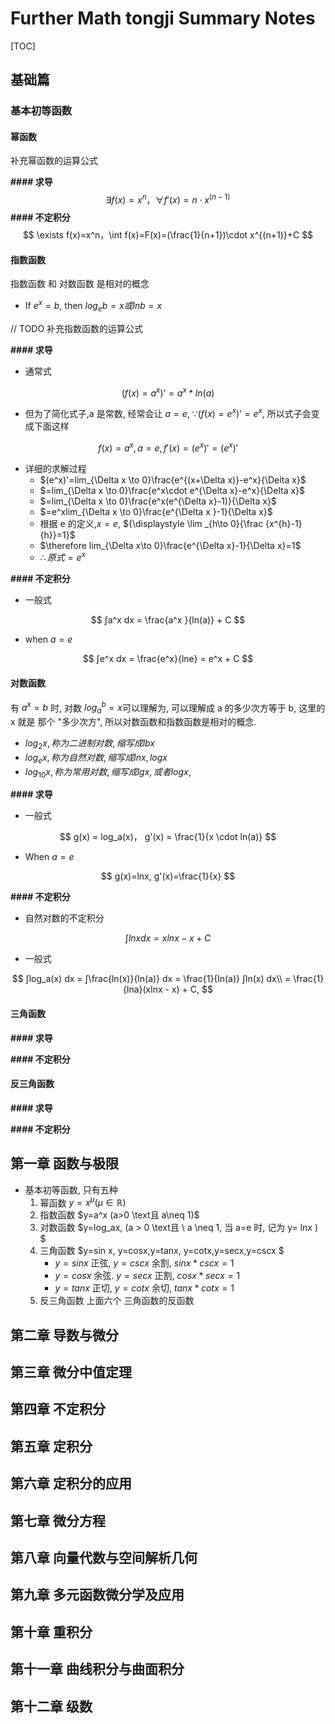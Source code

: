 # Further Math tongji Summary Notes

[TOC]

## 基础篇

### 基本初等函数

#### 幂函数

补充幂函数的运算公式

**#### 求导**
$$
\exists f(x)=x^n， \forall f'(x)=n\cdot x^{(n-1)}
$$
**#### 不定积分**
$$
\exists f(x)=x^n，\int f(x)=F(x)=(\frac{1}{n+1})\cdot x^{(n+1)}+C
$$

#### 指数函数

指数函数 和 对数函数 是相对的概念

* If $e^x=b$, then $log_eb=x 或 lnb=x$

// TODO 补充指数函数的运算公式

**#### 求导**

* 通常式

$$
(f(x) = a^x)’ = a^x * ln(a)
$$

*  但为了简化式子,a 是常数,  经常会让 $a=e$, $\because (f(x)=e^x)’ = e^x$, 所以式子会变成下面这样

$$
f(x) = a^x , a=e, f'(x)=(e^x)'=(e^x)'
$$

* 详细的求解过程
  * $(e^x)'=lim_{\Delta x \to 0}\frac{e^{(x+\Delta x)}-e^x}{\Delta x}$
  * $=lim_{\Delta x \to 0}\frac{e^x\cdot e^{\Delta x}-e^x}{\Delta x}$
  * $=lim_{\Delta x \to 0}\frac{e^x(e^{\Delta x}-1)}{\Delta x}$
  * $=e^xlim_{\Delta x \to 0}\frac{e^{\Delta x }-1}{\Delta x}$
  * 根据 e 的定义,$x=e$,   ${\displaystyle \lim _{h\to 0}{\frac {x^{h}-1}{h}}=1}$
  * $\therefore lim_{\Delta x\to 0}\frac{e^{\Delta x}-1}{\Delta x}=1$
  * $\therefore 原式 = e^x$

**#### 不定积分**

* 一般式

$$
∫a^x dx = \frac{a^x }{ln(a)} + C
$$

* when $a=e$

$$
∫e^x dx = \frac{e^x}{lne} =  e^x + C
$$

#### 对数函数

有 $a^x=b$ 时, 对数 $log_a^b=x$可以理解为,  可以理解成 a 的多少次方等于 b, 这里的 x 就是 那个 "多少次方", 所以对数函数和指数函数是相对的概念.

* $log_2x , 称为二进制对数, 缩写成 lbx$
* $log_ex , 称为自然对数, 缩写成 lnx, logx$
* $log_{10}x, 称为 常用对数, 缩写成 lgx, 或者 logx,$

**#### 求导**

* 一般式

$$
g(x) = log_a(x)， g'(x) = \frac{1}{x \cdot ln(a)}
$$

* When $a=e$

$$
g(x)=lnx, g'(x)=\frac{1}{x}
$$

**#### 不定积分**

* 自然对数的不定积分

$$
\int lnx dx = xlnx - x + C
$$

* 一般式

$$
∫log_a(x) dx = ∫\frac{ln(x)}{ln(a)} dx = \frac{1}{ln(a)} ∫ln(x) dx\\ = \frac{1}{lna}(xlnx - x) + C,
$$

#### 三角函数

**#### 求导**

**#### 不定积分**

#### 反三角函数

**#### 求导**

**#### 不定积分**

## 第一章 函数与极限

* 基本初等函数, 只有五种
  1. 幂函数 $y=x^\mu (\mu\in \mathbb{R})$
  2. 指数函数 $y=a^x (a>0 \text且 a\neq 1)$
  3. 对数函数 $y=log_ax, (a > 0 \text且 \ a \neq 1, 当 a=e 时, 记为 y= lnx ) $
  4. 三角函数 $y=sin x, y=cosx,y=tanx, y=cotx,y=secx,y=cscx $
     * $y=sinx$ 正弦, $y=cscx$ 余割, $sinx * cscx = 1$
     * $y=cosx$ 余弦. $y=secx$ 正割, $cosx * secx = 1$
     * $y = tanx$ 正切, $y=cotx$ 余切, $tanx * cotx = 1$
  5. 反三角函数 上面六个 三角函数的反函数































## 第二章 导数与微分



## 第三章 微分中值定理



## 第四章 不定积分



## 第五章 定积分



## 第六章 定积分的应用



## 第七章 微分方程



## 第八章 向量代数与空间解析几何



## 第九章 多元函数微分学及应用



## 第十章 重积分



## 第十一章 曲线积分与曲面积分



## 第十二章 级数



